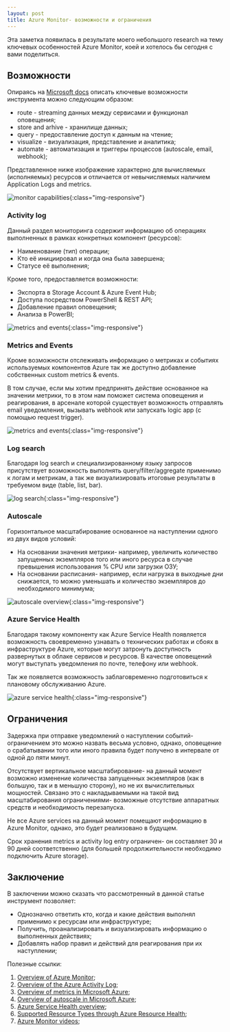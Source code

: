 ```yaml
---
layout: post
title: Azure Monitor- возможности и ограничения
---
```


Эта заметка появилась в результате моего небольшого research на тему ключевых особенностей Azure Monitor, коей и хотелось бы сегодня с вами поделиться.

## Возможности

Опираясь на [Microsoft docs](https://docs.microsoft.com/en-us/azure/monitoring-and-diagnostics/monitoring-overview-azure-monitor) описать ключевые возможности инструмента можно следующим образом:

- route - streaming данных между сервисами и функционал оповещения;
- store and arhive - хранилище данных;
- query - предоставление доступ к данным на чтение;
- visualize - визуализация, представление и аналитика;
- automate - автоматизация и триггеры процессов (autoscale, email, webhook);

Представленное ниже изображение характерно для вычисляемых (исполняемых) ресурсов и отличается от невычисляемых наличием Application Logs and metrics.

![monitor capabilities](/images/post/monitoring_azure_resources-compute_v6.png){:class="img-responsive"}

### Activity log

Данный раздел мониторинга содержит информацию об операциях выполненных в рамках конкретных компонент (ресурсов):

- Наименование (тип) операции;
- Кто её инициировал и когда она была завершена;
- Статусе её выполнения;

Кроме того, предоставляется возможности:

- Экспорта в Storage Account & Azure Event Hub;
- Доступа посредством PowerShell & REST API;
- Добавление правил оповещения;
- Анализа в PowerBI;

![metrics and events](/images/post/activity_log_overview_v3.png){:class="img-responsive"}

### Metrics and Events

Кроме возможности отслеживать информацию о метриках и событиях используемых компонентов Azure так же доступно добавление собственных custom metrics & events.

В том случае, если мы хотим предпринять действие основанное на значении метрики, то в этом нам поможет система оповещения и реагирования, в арсенале которой существует возможность отправлять email уведомления, вызывать webhook или запускать logic app (с помощью request trigger).

![metrics and events](/images/post/metrics_overview_v4.png){:class="img-responsive"}

### Log search

Благодаря log search и специализированному языку запросов присутствует возможность выполнять query/filter/aggregate применимо к логам и метрикам, а так же визуализировать итоговые результаты в требуемом виде (table, list, bar).

![log search](/images/post/oms-search-select.png){:class="img-responsive"}

### Autoscale

Горизонтальное масштабирование основанное на наступлении одного из двух видов условий:

- На основании значения метрики- например, увеличить количество запущенных экземпляров того или иного ресурса в случае превышения использования % CPU или загрузки ОЗУ;
- На основании расписания- например, если нагрузка в выходные дни снижается, то можно уменьшать и количество экземпляров до необходимого минимума;

![autoscale overview](/images/post/autoscale_overview_v4.png){:class="img-responsive"}

### Azure Service Health

Благодаря такому компоненту как Azure Service Health появляется возможность своевременно узнавать о технических работах и сбоях в инфраструктуре Azure, которые могут затронуть доступность развернутых в облаке сервисов и ресурсов. В качестве оповещений могут выступать уведомления по почте, телефону или webhook.

Так же появляется возможность заблаговременно подготовиться к плановому обслуживанию Azure.

![azure service health](/images/post/azure-service-health-overview-7.png){:class="img-responsive"}

## Ограничения

Задержка при отправке уведомлений о наступлении событий- ограничением это можно назвать весьма условно, однако, оповещение о срабатывании того или иного правила будет получено в интервале от одной до пяти минут.

Отсутствует вертикальное масштабирование- на данный момент возможно изменение количества запущенных экземпляров (как в большую, так и в меньшую сторону), но не их вычислительных мощностей. Связано это с накладываемыми на такой вид масштабирования ограничениями- возможные отсутствие аппаратных средств и необходимость перезапуска.

Не все Azure services на данный момент помещают информацию в Azure Monitor, однако, это будет реализовано в будущем.

Срок хранения metrics и activity log entry ограничен- он составляет 30 и 90 дней соответственно (для большей продолжительности необходимо подключить Azure storage).

## Заключение

В заключении можно сказать что рассмотренный в данной статье инструмент позволяет:

- Однозначно ответить кто, когда и какие действия выполнял применимо к ресурсам или инфраструктуре;
- Получить, проанализировать и визуализировать информацию о выполненных действиях;
- Добавлять набор правил и действий для реагирования при их наступлении;

Полезные ссылки:

1. [Overview of Azure Monitor](https://docs.microsoft.com/en-us/azure/monitoring-and-diagnostics/monitoring-overview-azure-monitor); 
2. [Overview of the Azure Activity Log](https://docs.microsoft.com/en-us/azure/monitoring-and-diagnostics/monitoring-overview-activity-logs); 
3. [Overview of metrics in Microsoft Azure](https://docs.microsoft.com/en-us/azure/monitoring-and-diagnostics/monitoring-overview-metrics);
4. [Overview of autoscale in Microsoft Azure](https://docs.microsoft.com/en-us/azure/monitoring-and-diagnostics/monitoring-overview-autoscale);
5. [Azure Service Health overview](https://docs.microsoft.com/en-us/azure/service-health/service-health-overview);
6. [Supported Resource Types through Azure Resource Health](https://docs.microsoft.com/en-us/azure/service-health/resource-health-checks-resource-types);
7. [Azure Monitor videos](https://azure.microsoft.com/ru-ru/resources/videos/index/?services=monitor);


